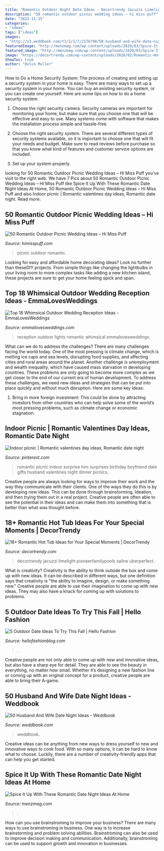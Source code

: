 ```yaml
---
title: "Romantic Outdoor Night Date Ideas - Decortrendy Jacuzzi Limelight Pioneerfamilypools Saline Uberperfect"
description: "50 romantic outdoor picnic wedding ideas – hi miss puff"
date: "2022-11-15"
categories:
- "ideas"
tags: ["ideas"]
images:
- "http://s3.weddbook.com/t1/2/1/7/2176798/50-husband-and-wife-date-night-ideas.jpg"
featuredImage: "http://menzmag.com/wp-content/uploads/2020/03/Spice-It-Up-With-These-Romantic-Date-Night-Ideas-At-Home.jpg"
featured_image: "http://menzmag.com/wp-content/uploads/2020/03/Spice-It-Up-With-These-Romantic-Date-Night-Ideas-At-Home.jpg"
image: "https://decortrendy.com/wp-content/uploads/2020/02/Romantic-Hot-Tub-8.jpg"
ShowToc: true
author: "Dulce Muller"
---
```



How to Do a Home Security System: The process of creating and setting up a security system in your home is easy.
There are many ways to set up a security system in your home. You can buy an existing security system, or you can create one yourself. Here are some tips on how to do a home security system:
1. Choose the right security camera. Security cameras are important for monitoring your home, but make sure that you choose one that will be effective and easy to use. Many systems come with software that makes the installation process simple and hassle-free.

2. Choose the right security system. There are several different types of security systems available, so it is important to choose one that will fit your needs and budget. Make sure to read reviews before purchase so that you know what kind of features and customer service options are included.

3. Set up your system properly.

	

		
looking for 50 Romantic Outdoor Picnic Wedding Ideas – Hi Miss Puff you've visit to the right web. We have 7 Pics about 50 Romantic Outdoor Picnic Wedding Ideas – Hi Miss Puff like Spice It Up With These Romantic Date Night Ideas At Home, 50 Romantic Outdoor Picnic Wedding Ideas – Hi Miss Puff and also Indoor picnic | Romantic valentines day ideas, Romantic date night. Read more:
		
    
## 50 Romantic Outdoor Picnic Wedding Ideas – Hi Miss Puff

<img loading=lazy src="https://www.himisspuff.com/wp-content/uploads/2017/02/Rustic-Outdoor-Picnic-Wedding-Ideas-21.jpg" onerror="this.onerror=null;this.src='https://tse1.mm.bing.net/th?id=OIP.5OJqxPx-uBx_tFl3GUKHyQHaLH&amp;pid=15.1';" alt="50 Romantic Outdoor Picnic Wedding Ideas – Hi Miss Puff">

_Source: himisspuff.com_

>picnic outdoor romantic. 

	

Looking for easy and affordable home decorating ideas? Look no further than theseDIY projects. From simple things like changing the lightbulbs in your living room to more complex tasks like adding a new kitchen island, these projects are sure to get your home feeling spick and span.

    
## Top 18 Whimsical Outdoor Wedding Reception Ideas - EmmaLovesWeddings

<img loading=lazy src="http://emmalovesweddings.com/wp-content/uploads/2017/09/romantic-outdoor-wedding-reception-ideas-with-lights.jpg" onerror="this.onerror=null;this.src='https://tse3.mm.bing.net/th?id=OIP.oflJFl5L1OKAuASt9IEIwwHaLI&amp;pid=15.1';" alt="Top 18 Whimsical Outdoor Wedding Reception Ideas - EmmaLovesWeddings">

_Source: emmalovesweddings.com_

>reception outdoor lights romantic whimsical emmalovesweddings. 

	

What can we do to address the challenges?
There are many challenges facing the world today. One of the most pressing is climate change, which is melting ice caps and sea levels, disrupting food supplies, and affecting cities and rural areas around the planet. Another challenge is unemployment and wealth inequality, which have caused mass starvation in developing countries. 
These problems are only going to become more complex as we get closer to the end of our current era of human development. To address these challenges, we need new ideas and strategies that can be put into place quickly and without much disruption. Here are some key ideas: 

1) Bring in more foreign investment: This could be done by attracting investors from other countries who can help solve some of the world’s most pressing problems, such as climate change or economic stagnation.

    
## Indoor Picnic | Romantic Valentines Day Ideas, Romantic Date Night

<img loading=lazy src="https://i.pinimg.com/736x/fb/94/71/fb9471203fbfad27fa5ca5b101d6b0b0.jpg" onerror="this.onerror=null;this.src='https://tse3.mm.bing.net/th?id=OIP.mSGPZdSDV9vcbvmH8DoENgHaFj&amp;pid=15.1';" alt="Indoor picnic | Romantic valentines day ideas, Romantic date night">

_Source: pinterest.com_

>romantic picnic indoor surprise him surprises birthday boyfriend date gifts husband valentines night dinner picnics. 

	

Creative people are always looking for ways to improve their work and the way they communicate with their clients. One of the ways they do this is by developing new ideas. This can be done through brainstorming, Ideation, and then trying them out in a real project. Creative people are often able to see the potential in their ideas and can make them into something that is better than what was thought before.

    
## 18+ Romantic Hot Tub Ideas For Your Special Moments | DecorTrendy

<img loading=lazy src="https://decortrendy.com/wp-content/uploads/2020/02/Romantic-Hot-Tub-8.jpg" onerror="this.onerror=null;this.src='https://tse2.mm.bing.net/th?id=OIP.rtm4evDvtrb8UaIBxmu8twHaLH&amp;pid=15.1';" alt="18+ Romantic Hot Tub Ideas for Your Special Moments | DecorTrendy">

_Source: decortrendy.com_

>decortrendy jacuzzi limelight pioneerfamilypools saline uberperfect. 

	

What is creativity?
Creativity is the ability to think outside the box and come up with new ideas. It can be described in different ways, but one definition says that creativity is "the ability to imagine, design, or make something new." Creative people are able to use their imagination to come up with new ideas. They may also have a knack for coming up with solutions to problems.

    
## 5 Outdoor Date Ideas To Try This Fall | Hello Fashion

<img loading=lazy src="https://www.hellofashionblog.com/wp-content/uploads/2017/10/H21B2209.jpg" onerror="this.onerror=null;this.src='https://tse4.mm.bing.net/th?id=OIP.W0CafKSW4m_0p1u-YErECAHaLH&amp;pid=15.1';" alt="5 Outdoor Date Ideas To Try This Fall | Hello Fashion">

_Source: hellofashionblog.com_

>. 

	

Creative people are not only able to come up with new and innovative ideas, but also have a sharp eye for detail. They are able to see the beauty in everything, no matter how small. Whether it’s designing a new fashion line or coming up with an original concept for a product, creative people are able to bring their A-game.

    
## 50 Husband And Wife Date Night Ideas - Weddbook

<img loading=lazy src="http://s3.weddbook.com/t1/2/1/7/2176798/50-husband-and-wife-date-night-ideas.jpg" onerror="this.onerror=null;this.src='https://tse2.mm.bing.net/th?id=OIP.08iLe3l82pWGjXKbEO14hAHaLF&amp;pid=15.1';" alt="50 Husband And Wife Date Night Ideas - Weddbook">

_Source: weddbook.com_

>weddbook. 

	

Creative ideas can be anything from new ways to dress yourself to new and innovative ways to cook food. With so many options, it can be hard to know what to choose. Luckily, there are a number of creativity-friendly apps that can help you get started.

    
## Spice It Up With These Romantic Date Night Ideas At Home

<img loading=lazy src="http://menzmag.com/wp-content/uploads/2020/03/Spice-It-Up-With-These-Romantic-Date-Night-Ideas-At-Home.jpg" onerror="this.onerror=null;this.src='https://tse4.mm.bing.net/th?id=OIP.qbTeZcjBngAGXu_0U-gQVQHaDt&amp;pid=15.1';" alt="Spice It Up With These Romantic Date Night Ideas At Home">

_Source: menzmag.com_

>. 

	

How can you use brainstroming to improve your business?
There are many ways to use brainstroming in business. One way is to increase brainstorming and problem solving abilities. Brainstroming can also be used to improve decision making and communication. Additionally, brainstroming can be used to support growth and innovation in businesses.

